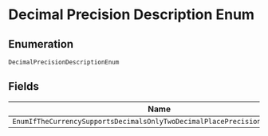 
# Decimal Precision Description Enum

## Enumeration

`DecimalPrecisionDescriptionEnum`

## Fields

| Name |
|  --- |
| `EnumIfTheCurrencySupportsDecimalsOnlyTwoDecimalPlacePrecisionIsSupported` |

